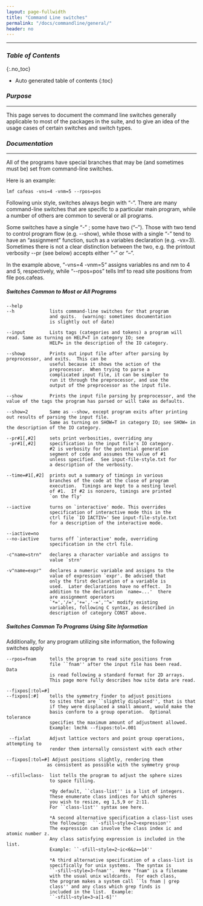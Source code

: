 ```yaml
---
layout: page-fullwidth
title: "Command Line switches"
permalink: "/docs/commandline/general/"
header: no
---
```


____________________________________________________________

### _Table of Contents_
{:.no_toc}
*  Auto generated table of contents
{:toc} 

### _Purpose_
_____________________________________________________________
This page serves to document the command line switches generally applicable to most of the packages in the suite, and to give an idea of the usage cases of certain switches and switch types.

### _Documentation_
_____________________________________________________________
All of the programs have special branches that may be (and sometimes must be) set from command-line switches.

Here is an example:

    lmf cafeas -vns=4 -vnm=5 --rpos=pos 

Following unix style, switches always begin with “-”. There are many command-line switches that are specific to a particular main program, while a number of others are common to several or all programs.

Some switches have a single “-” ; some have two (“–”). Those with two tend to control program flow (e.g. --show), while those with a single “-” tend to have an “assignment” function, such as a variables declaration (e.g. -vx=3). Sometimes there is not a clear distinction between the two, e.g. the printout verbosity --pr (see below) accepts either “-” or “–”.

In the example above, “-vns=4 -vnm=5“ assigns variables ns and nm to 4 and 5, respectively, while “--rpos=pos” tells lmf to read site positions from file pos.cafeas.

##### _Switches Common to Most or All Programs_

    --help
    --h             lists command-line switches for that program
                    and quits.  (warning: sometimes documentation
                    is slightly out of date)
    
    --input         Lists tags (categories and tokens) a program will read. Same as turning on HELP=T in category IO; see
                    HELP= in the description of the IO category.
	
    --showp         Prints out input file after after parsing by preprocessor, and exits.  This can be
                    useful because it shows the action of the
                    preprocessor.  When trying to parse a
                    complicated input file, it can be simpler to
                    run it through the preprocessor, and use the
                    output of the preprocessor as the input file.

    --show          Prints the input file parsing by preprocessor, and the value of the tags the program has parsed or will take as defaults.
			
    --show=2        Same as --show, except program exits after printing out results of parsing the input file.
                    Same as turning on SHOW=T in category IO; see SHOW= in the description of the IO category.					

    --pr#1[,#2]     sets print verbosities, overriding any
     -pr#1[,#2]     specification in the input file's IO category.
                    #2 is verbosity for the potential generation
                    segment of code and assumes the value of #1
                    unless specified.  See input-file-style.txt for
                    a description of the verbosity.
					
    --time=#1[,#2]  prints out a summary of timings in various
                    branches of the code at the close of program
                    execution.  Timings are kept to a nesting level
                    of #1.  If #2 is nonzero, timings are printed
                    `on the fly'
					
    --iactive       turns on `interactive' mode. This overrides
                    specification of interactive mode this in the
                    ctrl file `IO IACTIV=' See input-file-style.txt
                    for a description of the interactive mode.
					
    --iactive=no     
    --no-iactive    turns off `interactive' mode, overriding
                    specification in the ctrl file.
					
    -c"name=strn"   declares a character variable and assigns to
                    value `strn'
					
    -v"name=expr"   declares a numeric variable and assigns to the
                    value of expression `expr'. Be advised that
                    only the first declaration of a variable is
                    used.  Later declarations have no effect.  In
                    addition to the declaration `name=...'  there
                    are assignment operators
                    `*=','/=','+=','-=','^=' modify existing
                    variables, following C syntax, as described in
                    description of category CONST above.

##### _Switches Common To Programs Using Site Information_
Additionally, for any program utilizing site information, the following switches apply

    --rpos=fnam     tells the program to read site positions from
                    file ``fnam'' after the input file has been read.  Data
                    is read following a standard format for 2D arrays.
                    This page more fully describes how site data are read.
					
    --fixpos[:tol=#]
    --fixpos[:#]    tells the symmetry finder to adjust positions
                    to sites that are ``slightly displaced'', that is that
                    if they were displaced a small amount, would make the
                    basis conform to a group operation.  Optional tolerance
                    specifies the maximum amount of adjustment allowed.
                    Example: lmchk --fixpos:tol=.001
				   
     --fixlat       Adjust lattice vectors and point group operations, attempting to
                    render them internally consistent with each other

    --fixpos[:tol=#] Adjust positions slightly, rendering them
                   as consistent as possible with the symmetry group

    --sfill=class-  list tells the program to adjust the sphere sizes
                    to space filling.
					
                    *By default, ``class-list'' is a list of integers.
                    These enumerate class indices for which spheres
                    you wish to resize, eg 1,5,9 or 2:11.
                    For ``class-list'' syntax see here.
					
                    *A second alternative specification a class-list uses
                    the following:  ``-sfill~style=2~expression''
                    The expression can involve the class index ic and atomic number z.
                    Any class satisfying expression is included in the list.
                    Example: ``-sfill~style=2~ic<6&z==14''
					
                    *A third alternative specification of a class-list is
                    specifically for unix systems.  The syntax is
                    ``-sfill~style=3~fnam''.  Here "fnam" is a filename
                    with the usual unix wildcards.  For each class,
                    the program makes a system call ``ls fnam | grep
                    class'' and any class which grep finds is
                    included in the list.  Example:
                    ``-sfill~style=3~a[1-6]''

